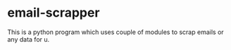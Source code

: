 # email-scrapper
This is a python program which uses couple of modules to scrap emails or any data for u.
